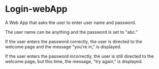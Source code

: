 # Login-webApp
A Web App that asks the user to enter user name and password. 

The user name can be anything and the password is set to  "abc." 

If the user enters the password correctly, the user is directed to the welcome page and the message "you're in," is displayed. 

If the user enters the password incorrectly, the user is still directed to the welcome page, but this time, the message, "try again," is displayed.

